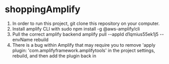 # shoppingAmplify

1. In order to run this project, git clone this repository on your computer.
2. Install amplify CLI with sudo npm install -g @aws-amplify/cli
3. Pull the correct amplify backend  amplify pull --appId d1qmius55ek1j5 --envName rebuild
4. There is a bug within Amplify that may require you to remove 'apply plugin: 'com.amplifyframework.amplifytools' in the project settings, rebuild, and then add the plugin back in

